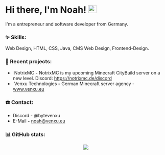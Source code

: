 # Hi there, I'm Noah! <img src="https://github.com/TheDudeThatCode/TheDudeThatCode/blob/master/Assets/Hi.gif" width="25px">

I'm a entrepreneur and software developer from Germany.

### :sparkles: Skills:
<p align="left">
Web Design, HTML, CSS, Java, CMS Web Design, Frontend-Design.
</p>

### :hammer: Recent projects:
- &nbsp;NotrixMC **-** NotrixMC is my upcoming Minecraft CityBuild server on a new level. Discord: https://notrixmc.de/discord
- &nbsp;Venxu Technologies **-** German Minecraft server agency - www.venxu.eu

### ☎️ Contact:
-  Discord **-** @bytevenxu
-  E-Mail **-** noah@venxu.eu

### :bar_chart: GitHub stats:
<p align="center">
  <img src="https://github-readme-stats.vercel.app/api?username=bytevenxu&show_icons=true&theme=radical" />
</p>


